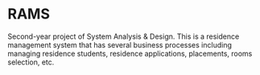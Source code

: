 # RAMS
Second-year project of System Analysis & Design.
This is a residence management system that has several business processes including managing residence students, residence applications, placements, rooms selection, etc.
